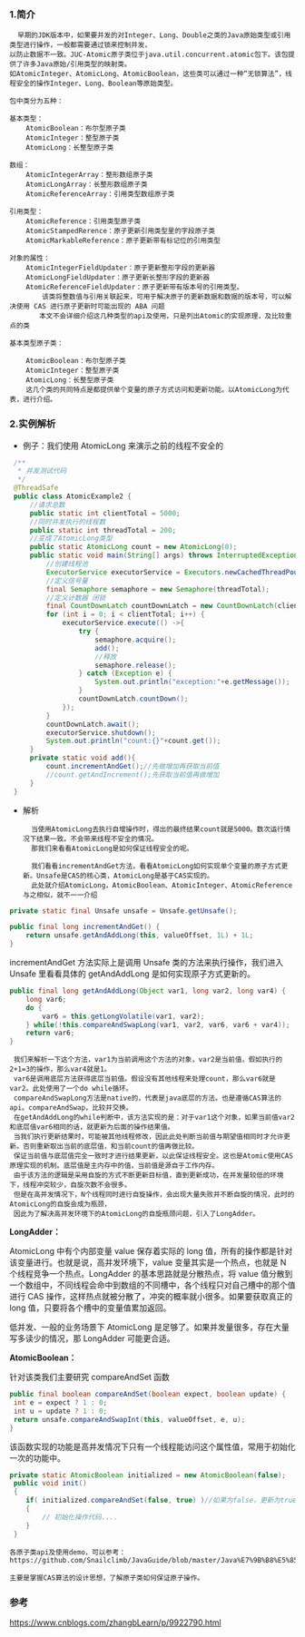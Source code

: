 ### 1.简介

      早期的JDK版本中，如果要并发的对Integer、Long、Double之类的Java原始类型或引用类型进行操作，一般都需要通过锁来控制并发，
    以防止数据不一致。JUC-Atomic原子类位于java.util.concurrent.atomic包下。该包提供了许多Java原始/引用类型的映射类。
    如AtomicInteger、AtomicLong、AtomicBoolean，这些类可以通过一种“无锁算法”，线程安全的操作Integer、Long、Boolean等原始类型。

    包中类分为五种：

    基本类型：
        AtomicBoolean：布尔型原子类
        AtomicInteger：整型原子类
        AtomicLong：长整型原子类

    数组：
        AtomicIntegerArray：整形数组原子类
        AtomicLongArray：长整形数组原子类
        AtomicReferenceArray：引用类型数组原子类

    引用类型：
        AtomicReference：引用类型原子类
        AtomicStampedRerence：原子更新引用类型里的字段原子类
        AtomicMarkableReference：原子更新带有标记位的引用类型

    对象的属性：
        AtomicIntegerFieldUpdater：原子更新整形字段的更新器
        AtomicLongFieldUpdater：原子更新长整形字段的更新器
        AtomicReferenceFieldUpdater：原子更新带有版本号的引用类型。
            该类将整数值与引用关联起来，可用于解决原子的更新数据和数据的版本号，可以解决使用 CAS 进行原子更新时可能出现的 ABA 问题
        　　本文不会详细介绍这几种类型的api及使用，只是列出Atomic的实现原理，及比较重点的类

    基本类型原子类：

        AtomicBoolean：布尔型原子类
        AtomicInteger：整型原子类
        AtomicLong：长整型原子类
        这几个类的共同特点是都提供单个变量的原子方式访问和更新功能。以AtomicLong为代表，进行介绍。

### 2.实例解析

- 例子：我们使用 AtomicLong 来演示之前的线程不安全的

```java
 /**
  * 并发测试代码
  */
 @ThreadSafe
 public class AtomicExample2 {
     //请求总数
     public static int clientTotal = 5000;
     //同时并发执行的线程数
     public static int threadTotal = 200;
     //变成了AtomicLong类型
     public static AtomicLong count = new AtomicLong(0);
     public static void main(String[] args) throws InterruptedException {
         //创建线程池
         ExecutorService executorService = Executors.newCachedThreadPool();
         //定义信号量
         final Semaphore semaphore = new Semaphore(threadTotal);
         //定义计数器 闭锁
         final CountDownLatch countDownLatch = new CountDownLatch(clientTotal);
         for (int i = 0; i < clientTotal; i++) {
             executorService.execute(() ->{
                 try {
                     semaphore.acquire();
                     add();
                     //释放
                     semaphore.release();
                 } catch (Exception e) {
                     System.out.println("exception:"+e.getMessage());
                 }
                 countDownLatch.countDown();
             });
         }
         countDownLatch.await();
         executorService.shutdown();
         System.out.println("count:{}"+count.get());
     }
     private static void add(){
         count.incrementAndGet();//先做增加再获取当前值
         //count.getAndIncrement();先获取当前值再做增加
     }
 }
```

- 解析

        当使用AtomicLong去执行自增操作时，得出的最终结果count就是5000。数次运行情况下结果一致。不会带来线程不安全的情况。
        那我们来看看AtomicLong是如何保证线程安全的呢。

        我们看看incrementAndGet方法，看看AtomicLong如何实现单个变量的原子方式更新。Unsafe是CAS的核心类，AtomicLong是基于CAS实现的。
        此处就介绍AtomicLong，AtomicBoolean、AtomicInteger、AtomicReference与之相似，就不一一介绍

```java
private static final Unsafe unsafe = Unsafe.getUnsafe();

public final long incrementAndGet() {
    return unsafe.getAndAddLong(this, valueOffset, 1L) + 1L;
}
```

incrementAndGet 方法实际上是调用 Unsafe 类的方法来执行操作，我们进入 Unsafe 里看看具体的 getAndAddLong 是如何实现原子方式更新的。

```java
public final long getAndAddLong(Object var1, long var2, long var4) {
    long var6;
    do {
        var6 = this.getLongVolatile(var1, var2);
    } while(!this.compareAndSwapLong(var1, var2, var6, var6 + var4));
    return var6;
}
```

     我们来解析一下这个方法，var1为当前调用这个方法的对象，var2是当前值，假如执行的2+1=3的操作，那么var4就是1。
     var6是调用底层方法获得底层当前值。假设没有其他线程来处理count，那么var6就是var2。此处使用了一个do while循环。
     compareAndSwapLong方法是native的，代表是java底层的方法。也是遵循CAS算法的api。compareAndSwap，比较并交换。
     在getAndAddLong的while判断中，该方法实现的是：对于var1这个对象，如果当前值var2和底层值var6相同的话，就更新为后面的操作结果值。
     当我们执行更新结果时，可能被其他线程修改，因此此处判断当前值与期望值相同时才允许更新。否则重新取出当前的底层值，和当前count的值再做比较。
     保证当前值与底层值完全一致时才进行结果更新，以此保证线程安全。这也是Atomic使用CAS原理实现的机制。底层值是主内存中的值，当前值是源自于工作内存。
     由于该方法的逻辑是采用自旋的方式不断更新目标值，直到更新成功，在并发量较低的环境下，线程冲突较少，自旋次数不会很多。
     但是在高并发情况下，N个线程同时进行自旋操作，会出现大量失败并不断自旋的情况，此时的AtomicLong的自旋会成为瓶颈，
     因此为了解决高并发环境下的AtomicLong的自旋瓶颈问题，引入了LongAdder。

**LongAdder：**

AtomicLong 中有个内部变量 value 保存着实际的 long 值，所有的操作都是针对该变量进行。也就是说，高并发环境下，value 变量其实是一个热点，也就是 N 个线程竞争一个热点。LongAdder 的基本思路就是分散热点，将 value 值分散到一个数组中，不同线程会命中到数组的不同槽中，各个线程只对自己槽中的那个值进行 CAS 操作，这样热点就被分散了，冲突的概率就小很多。如果要获取真正的 long 值，只要将各个槽中的变量值累加返回。

低并发、一般的业务场景下 AtomicLong 是足够了。如果并发量很多，存在大量写多读少的情况，那 LongAdder 可能更合适。

**AtomicBoolean：**

针对该类我们主要研究 compareAndSet 函数

```java
public final boolean compareAndSet(boolean expect, boolean update) {
 int e = expect ? 1 : 0;
 int u = update ? 1 : 0;
 return unsafe.compareAndSwapInt(this, valueOffset, e, u);
}
```

该函数实现的功能是高并发情况下只有一个线程能访问这个属性值，常用于初始化一次的功能中。

```java
private static AtomicBoolean initialized = new AtomicBoolean(false);
 public void init()
 {
    if( initialized.compareAndSet(false, true) )//如果为false，更新为true
    {
        // 初始化操作代码....
    }
 }
```

    各原子类api及使用demo，可以参考：https://github.com/Snailclimb/JavaGuide/blob/master/Java%E7%9B%B8%E5%85%B3/Multithread/Atomic.md

    主要是掌握CAS算法的设计思想，了解原子类如何保证原子操作。

### 参考

https://www.cnblogs.com/zhangbLearn/p/9922790.html
